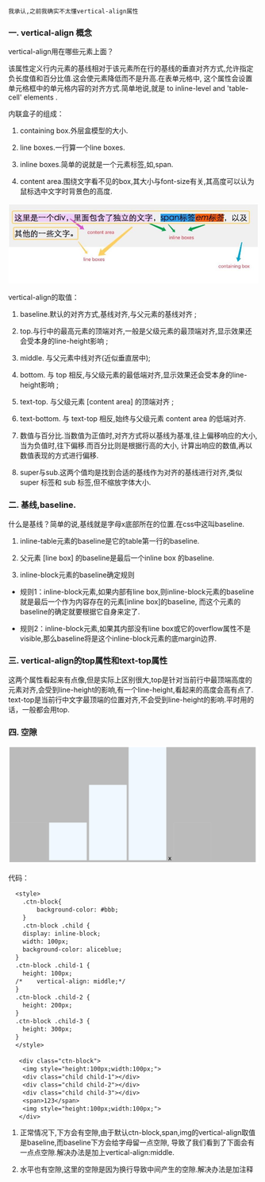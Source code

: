 
    我承认,之前我确实不太懂vertical-align属性

### 一. vertical-align 概念

 vertical-align用在哪些元素上面？

 该属性定义行内元素的基线相对于该元素所在行的基线的垂直对齐方式,允许指定负长度值和百分比值.这会使元素降低而不是升高.在表单元格中,
 这个属性会设置单元格框中的单元格内容的对齐方式.简单地说,就是 to inline-level and 'table-cell' elements .

 内联盒子的组成：

 1. containing box.外层盒模型的大小.

 2. line boxes.一行算一个line boxes.

 3. inline boxes.简单的说就是一个元素标签,如,span.

 4. content area.围绕文字看不见的box,其大小与font-size有关,其高度可以认为鼠标选中文字时背景色的高度.

 ![内联盒子的组成](/img/va-1.jpg)

 vertical-align的取值：

 1. baseline.默认的对齐方式,基线对齐,与父元素的基线对齐 ;

 2. top.与行中的最高元素的顶端对齐,一般是父级元素的最顶端对齐,显示效果还会受本身的line-height影响 ;

 3. middle. 与父元素中线对齐(近似垂直居中);

 4. bottom. 与 top 相反,与父级元素的最低端对齐,显示效果还会受本身的line-height影响 ;

 5. text-top. 与父级元素 [content area] 的顶端对齐 ;

 6. text-bottom. 与 text-top 相反,始终与父级元素 content area 的低端对齐.

 7. 数值与百分比.当数值为正值时,对齐方式将以基线为基准,往上偏移响应的大小,当为负值时,往下偏移.而百分比则是根据行高的大小,
 计算出响应的数值,再以数值表现的方式进行偏移.

 8. super与sub.这两个值均是找到合适的基线作为对齐的基线进行对齐,类似 super 标签和 sub 标签,但不缩放字体大小.

### 二. 基线,baseline.

 什么是基线？简单的说,基线就是字母x底部所在的位置.在css中这叫baseline.

 1. inline-table元素的baseline是它的table第一行的baseline.

 2. 父元素 [line box] 的baseline是最后一个inline box 的baseline.

 3. inline-block元素的baseline确定规则

  * 规则1：inline-block元素,如果内部有line box,则inline-block元素的baseline就是最后一个作为内容存在的元素[inline box]的baseline,
  而这个元素的baseline的确定就要根据它自身来定了.

  * 规则2：inline-block元素,如果其内部没有line box或它的overflow属性不是visible,那么baseline将是这个inline-block元素的底margin边界.

### 三. vertical-align的top属性和text-top属性

  这两个属性看起来有点像,但是实际上区别很大,top是针对当前行中最顶端高度的元素对齐,会受到line-height的影响,有一个line-height,看起来的高度会高有点了.
  text-top是当前行中文字最顶端的位置对齐,不会受到line-height的影响.平时用的话，一般都会用top.

### 四. 空隙

  ![下方的空隙](/img/va-2.png)

  代码：

  ```
    <style>
      .ctn-block{
          background-color: #bbb;
      }
      .ctn-block .child {
      display: inline-block;
      width: 100px;
      background-color: aliceblue;
    }
    .ctn-block .child-1 {
      height: 100px;
    /*    vertical-align: middle;*/
    }
    .ctn-block .child-2 {
      height: 200px;
    }
    .ctn-block .child-3 {
      height: 300px;
    }
    </style>

     <div class="ctn-block">
      <img style="height:100px;width:100px;">
      <div class="child child-1"></div>
      <div class="child child-2"></div>
      <div class="child child-3"></div>
      <span>123</span>
      <img style="height:100px;width:100px;">
     </div>
   ```

  1. 正常情况下,下方会有空隙,由于默认ctn-block,span,img的vertical-align取值是baseline,而baseline下方会给字母留一点空隙,
  导致了我们看到了下面会有一点点空隙.解决办法是加上vertical-align:middle.

  2. 水平也有空隙,这里的空隙是因为换行导致中间产生的空隙.解决办法是加注释<!-- 注释去空格加一个回车 -->


